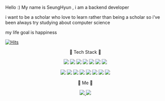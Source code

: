 Hello :) My name is SeungHyun , i am a backend developer


i want to be a scholar who love to learn rather than being a scholar
so i've been always try studying about computer science 

my life goal is happiness

[![Hits](https://hits.seeyoufarm.com/api/count/incr/badge.svg?url=https%3A%2F%2Fgithub.com%2Fgjbae1212%2Fhit-counter)](https://hits.seeyoufarm.com)

<p align="center" font-size="28">
        🧸 Tech Stack 🧸
</p>

<p align="center">
    <img src="https://img.shields.io/badge/cisco-3766AB?style=flat-square&logo=cisco&logoColor=white"/></a>
    <img src="https://img.shields.io/badge/Go-FDFDFD?style=flat-square&logo=go&logoColor=blue"/></a>
    <img src="https://img.shields.io/badge/Python-3766AB?style=flat-square&logo=Python&logoColor=white"/></a>
    <img src="https://img.shields.io/badge/Dart-3766AB?style=flat-square&logo=Dart&logoColor=white"/></a>
    <img src="https://img.shields.io/badge/Java-F6F2F0?style=flat-square&logo=Java&logoColor=red"/></a>
    <img src="https://img.shields.io/badge/Javascript-e6d010?style=flat-square&logo=JavaScript&logoColor=white"/></a>
    <img src="https://img.shields.io/badge/Typescript-e6d010?style=flat-square&logo=TypeScript&logoColor=white"/></a>
</p>

<p align="center">
    <img src="https://img.shields.io/badge/Django-black?style=flat-square&logo=Django&logoColor=207C4F"/></a>
    <img src="https://img.shields.io/badge/Flutter-while?style=flat-square&logo=Flutter&logoColor=blue"/></a>
    <img src="https://img.shields.io/badge/Node-white?style=flat-square&logo=Node.js&logoColor=20DD80"/></a>
    <img src="https://img.shields.io/badge/Express-white?style=flat-square&logo=Express&logoColor=20DD80"/></a>
    <img src="https://img.shields.io/badge/Nestjs-white?style=flat-square&logo=Nestjs&logoColor=3766AB"/>
    <img src="https://img.shields.io/badge/Graphql-white?style=flat-square&logo=Graphql&logoColor=FFC0CB"/>
    <img src="https://img.shields.io/badge/React-white?style=flat-square&logo=React&logoColor=3766AB"/>
    <img src="https://img.shields.io/badge/Android-207C4F?style=flat-square&logo=Android&logoColor=white"/>
</p>


<p align="center">
        🎀 Me 🎀
</p>

<p align="center">
        <a href="https://velog.io/@ash3767">
           <img src="https://img.shields.io/badge/Blog-green?style=flat-square&logo=Blog&logoColor=black"/>
        </a>
        <a href="https://ash982416@gmail.com">
           <img src="https://img.shields.io/badge/Gmail-red?style=flat-square&logo=Gmail&logoColor=black"/>
        </a>
</p>

